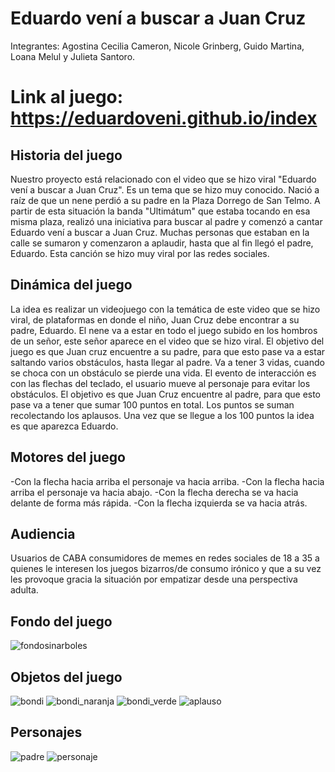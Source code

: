 # Eduardo vení a buscar a Juan Cruz
Integrantes:
Agostina Cecilia Cameron, Nicole Grinberg, Guido Martina, Loana Melul y Julieta Santoro.   
# Link al juego: https://eduardoveni.github.io/index



## Historia del juego
Nuestro proyecto está relacionado con el video que se hizo viral "Eduardo vení a buscar a Juan Cruz". Es un tema que se hizo muy conocido. Nació a raíz de que un nene perdió a su padre en la Plaza Dorrego de San Telmo. A partir de esta situación la banda "Ultimátum" que estaba tocando en esa misma plaza, realizó una iniciativa para buscar al padre y comenzó a cantar Eduardo vení a buscar a Juan Cruz. Muchas personas que estaban en la calle se sumaron y comenzaron a aplaudir, hasta que al fin llegó el padre, Eduardo. Esta canción se hizo muy viral por las redes sociales. 

## Dinámica del juego
La idea es realizar un videojuego con la temática de este video que se hizo viral, de plataformas en donde el niño, Juan Cruz debe encontrar a su padre, Eduardo. El nene va a estar en todo el juego subido en los hombros de un señor, este señor aparece en el video que se hizo viral. El objetivo del juego es que Juan cruz  encuentre a su padre, para que esto pase va a estar saltando varios obstáculos, hasta llegar al padre. Va a tener 3 vidas, cuando se choca con un obstáculo se pierde una vida. 
El evento de interacción es con las flechas del teclado, el usuario mueve al personaje para evitar los obstáculos.
El objetivo es que Juan Cruz encuentre al padre, para que esto pase va a tener que sumar 100 puntos en total. Los puntos se suman recolectando los aplausos. Una vez que se llegue a los 100 puntos la idea es que aparezca Eduardo. 

## Motores del juego
-Con la flecha hacia arriba el personaje va hacia arriba.
-Con la flecha hacia arriba el personaje va hacia abajo.
-Con la flecha derecha se va hacia delante de forma más rápida.
-Con la flecha izquierda se va hacia atrás.

## Audiencia
 Usuarios de CABA consumidores de memes en redes sociales de
18 a 35 a quienes le interesen los juegos bizarros/de consumo irónico y que a su vez les provoque gracia la situación por empatizar desde una perspectiva adulta.

## Fondo del juego 
![fondosinarboles](https://user-images.githubusercontent.com/48781895/202056340-af1fd402-91e3-4fae-b0b5-1a0afe6413d9.png)

## Objetos del juego
![bondi](https://user-images.githubusercontent.com/48781895/202056397-bc1d9a35-1386-4105-80dd-52f20521ccf8.png)
![bondi_naranja](https://user-images.githubusercontent.com/48781895/202056398-31b7cb72-316e-487d-a4bc-e047c89598fc.png)
![bondi_verde](https://user-images.githubusercontent.com/48781895/202056401-b52baa24-6971-4130-a178-243f44188452.png)
![aplauso](https://user-images.githubusercontent.com/48781895/202056402-ae27c658-9a3d-4643-82a5-ee989d0265a9.png)

## Personajes
![padre](https://user-images.githubusercontent.com/48781895/202056492-abff9a82-ffd1-490e-a23c-f286068b209e.png)
![personaje](https://user-images.githubusercontent.com/48781895/202056496-5c252d4c-edc1-4392-a474-c3e5806adb90.png)
                                                          
